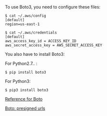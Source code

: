 To use Boto3, you need to configure these files:

```
$ cat ~/.aws/config
[default]
region=us-east-1

$ cat ~/.aws/credentials
[default]
aws_access_key_id = ACCESS_KEY_ID
aws_secret_access_key = AWS_SECRET_ACCESS_KEY
```

You also have to install Boto3:


For Python2.7.. :


```
$ pip install boto3  
```

For Python3:

```
$ pip3 install boto3  
```

[Reference for Boto](https://boto3.amazonaws.com/v1/documentation/api/latest/guide/quickstart.html)

[Boto: presigned urls](https://boto3.amazonaws.com/v1/documentation/api/latest/guide/s3-presigned-urls.html)
